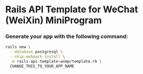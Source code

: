# Rails API Template for WeChat (WeiXin) MiniProgram

### Generate your app with the following command:

```bash
rails new \
  --database postgresql \
  --skip-webpack-install \
  -m rails-api-template-wxmp/template.rb \
  CHANGE_THIS_TO_YOUR_APP_NAME
```

